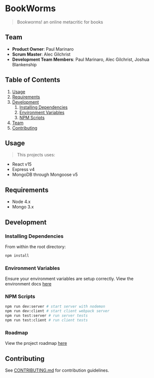 # BookWorms
> Bookworms! an online metacritic for books

## Team

  - __Product Owner__: Paul Marinaro
  - __Scrum Master__: Alec Gilchrist
  - __Development Team Members__: Paul Marinaro, Alec Gilchrist, Joshua Blankenship

## Table of Contents


1. [Usage](#usage)
1. [Requirements](#requirements)
1. [Development](#development)
    1. [Installing Dependencies](#installing-dependencies)
    1. [Environment Variables](#environment-variables)
    1. [NPM Scripts](#npm-scripts)
1. [Team](#team)
1. [Contributing](#contributing)


## Usage

> This projects uses:
  - React v15
  - Express v4
  - MongoDB through Mongoose v5

## Requirements

- Node 4.x
- Mongo 3.x

## Development

### Installing Dependencies

From within the root directory:

```sh
npm install
```

### Environment Variables

Ensure your environment variables are setup correctly. View the environment docs [here](/docs/Env.md)

### NPM Scripts

```sh
npm run dev:server # start server with nodemon
npm run dev:client # start client webpack server
npm run test:server # run server tests
npm run test:client # run client tests
```

### Roadmap

View the project roadmap [here](https://github.com/Book-worms/BookWorms/issues)

## Contributing

See [CONTRIBUTING.md](/docs/CONTRIBUTING.md) for contribution guidelines.
